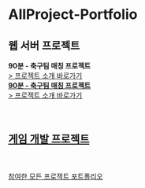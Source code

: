 # AllProject-Portfolio
## 웹 서버 프로젝트
**90분 - 축구팀 매칭 프로젝트**<br>
<a href = "https://github.com/guluming/90minuteproject">> 프로젝트 소개 바로가기<br>
**90분 - 축구팀 매칭 프로젝트**<br>
<a href = "https://github.com/guluming/90minuteproject">> 프로젝트 소개 바로가기<br>
<br><br>
## 게임 개발 프로젝트
<br><br>
참여한 모든 프로젝트 포트폴리오
